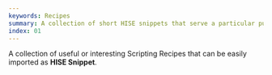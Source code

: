 ```yaml
---
keywords: Recipes
summary: A collection of short HISE snippets that serve a particular purpose
index: 01
---
```


A collection of useful or interesting Scripting Recipes that can be easily imported as **HISE Snippet**.